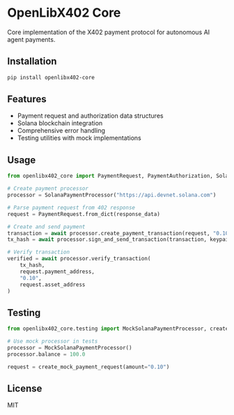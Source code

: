 # OpenLibX402 Core

Core implementation of the X402 payment protocol for autonomous AI agent payments.

## Installation

```bash
pip install openlibx402-core
```

## Features

- Payment request and authorization data structures
- Solana blockchain integration
- Comprehensive error handling
- Testing utilities with mock implementations

## Usage

```python
from openlibx402_core import PaymentRequest, PaymentAuthorization, SolanaPaymentProcessor

# Create payment processor
processor = SolanaPaymentProcessor("https://api.devnet.solana.com")

# Parse payment request from 402 response
request = PaymentRequest.from_dict(response_data)

# Create and send payment
transaction = await processor.create_payment_transaction(request, "0.10", keypair)
tx_hash = await processor.sign_and_send_transaction(transaction, keypair)

# Verify transaction
verified = await processor.verify_transaction(
    tx_hash,
    request.payment_address,
    "0.10",
    request.asset_address
)
```

## Testing

```python
from openlibx402_core.testing import MockSolanaPaymentProcessor, create_mock_payment_request

# Use mock processor in tests
processor = MockSolanaPaymentProcessor()
processor.balance = 100.0

request = create_mock_payment_request(amount="0.10")
```

## License

MIT